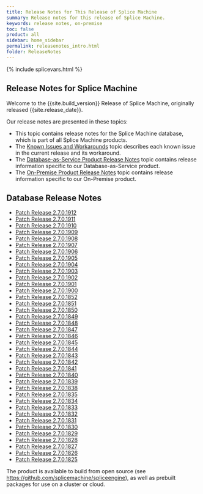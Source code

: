 ```yaml
---
title: Release Notes for This Release of Splice Machine
summary: Release notes for this release of Splice Machine.
keywords: release notes, on-premise
toc: false
product: all
sidebar: home_sidebar
permalink: releasenotes_intro.html
folder: ReleaseNotes
---
```

<section>
<div class="TopicContent" data-swiftype-index="true" markdown="1">
{% include splicevars.html %}

# Release Notes for Splice Machine

Welcome to the {{site.build_version}} Release of Splice Machine, originally released  {{site.release_date}}.

Our release notes are presented in these topics:

* This topic contains release notes for the Splice Machine database, which is part of all Splice Machine products.
* The [Known Issues and Workarounds](releasenotes_workarounds.html) topic describes each known issue in the current release and its workaround.
* The [Database-as-Service Product Release Notes](releasenotes_dbaas.html) topic contains release information specific to our Database-as-Service product.
* The [On-Premise Product Release Notes](releasenotes_onprem.html) topic contains release information specific to our On-Premise product.

## Database Release Notes

<ul>
    <li><a href="releasenotes_2.7.1912.html">Patch Release 2.7.0.1912</a></li>
    <li><a href="releasenotes_2.7.1911.html">Patch Release 2.7.0.1911</a></li>
    <li><a href="releasenotes_2.7.1910.html">Patch Release 2.7.0.1910</a></li>
    <li><a href="releasenotes_2.7.1909.html">Patch Release 2.7.0.1909</a></li>
    <li><a href="releasenotes_2.7.1908.html">Patch Release 2.7.0.1908</a></li>
    <li><a href="releasenotes_2.7.1907.html">Patch Release 2.7.0.1907</a></li>
    <li><a href="releasenotes_2.7.1906.html">Patch Release 2.7.0.1906</a></li>
    <li><a href="releasenotes_2.7.1905.html">Patch Release 2.7.0.1905</a></li>
    <li><a href="releasenotes_2.7.1904.html">Patch Release 2.7.0.1904</a></li>
    <li><a href="releasenotes_2.7.1903.html">Patch Release 2.7.0.1903</a></li>
    <li><a href="releasenotes_2.7.1902.html">Patch Release 2.7.0.1902</a></li>
    <li><a href="releasenotes_2.7.1901.html">Patch Release 2.7.0.1901</a></li>
    <li><a href="releasenotes_2.7.1900.html">Patch Release 2.7.0.1900</a></li>
    <li><a href="releasenotes_2.7.1852.html">Patch Release 2.7.0.1852</a></li>
    <li><a href="releasenotes_2.7.1851.html">Patch Release 2.7.0.1851</a></li>
    <li><a href="releasenotes_2.7.1850.html">Patch Release 2.7.0.1850</a></li>
    <li><a href="releasenotes_2.7.1849.html">Patch Release 2.7.0.1849</a></li>
    <li><a href="releasenotes_2.7.1848.html">Patch Release 2.7.0.1848</a></li>
    <li><a href="releasenotes_2.7.1847.html">Patch Release 2.7.0.1847</a></li>
    <li><a href="releasenotes_2.7.1846.html">Patch Release 2.7.0.1846</a></li>
    <li><a href="releasenotes_2.7.1845.html">Patch Release 2.7.0.1845</a></li>
    <li><a href="releasenotes_2.7.1844.html">Patch Release 2.7.0.1844</a></li>
    <li><a href="releasenotes_2.7.1843.html">Patch Release 2.7.0.1843</a></li>
    <li><a href="releasenotes_2.7.1842.html">Patch Release 2.7.0.1842</a></li>
    <li><a href="releasenotes_2.7.1841.html">Patch Release 2.7.0.1841</a></li>
    <li><a href="releasenotes_2.7.1840.html">Patch Release 2.7.0.1840</a></li>
    <li><a href="releasenotes_2.7.1839.html">Patch Release 2.7.0.1839</a></li>
    <li><a href="releasenotes_2.7.1838.html">Patch Release 2.7.0.1838</a></li>
    <li><a href="releasenotes_2.7.1835.html">Patch Release 2.7.0.1835</a></li>
    <li><a href="releasenotes_2.7.1834.html">Patch Release 2.7.0.1834</a></li>
    <li><a href="releasenotes_2.7.1833.html">Patch Release 2.7.0.1833</a></li>
    <li><a href="releasenotes_2.7.1832.html">Patch Release 2.7.0.1832</a></li>
    <li><a href="releasenotes_2.7.1831.html">Patch Release 2.7.0.1831</a></li>
    <li><a href="releasenotes_2.7.1830.html">Patch Release 2.7.0.1830</a></li>
    <li><a href="releasenotes_2.7.1829.html">Patch Release 2.7.0.1829</a></li>
    <li><a href="releasenotes_2.7.1828.html">Patch Release 2.7.0.1828</a></li>
    <li><a href="releasenotes_2.7.1827.html">Patch Release 2.7.0.1827</a></li>
    <li><a href="releasenotes_2.7.1826.html">Patch Release 2.7.0.1826</a></li>
    <li><a href="releasenotes_2.7.1825.html">Patch Release 2.7.0.1825</a></li>
</ul>

The product is available to build from open source (see <https://github.com/splicemachine/spliceengine>), as well as prebuilt packages for use on a cluster or cloud.

</div>
</section>
